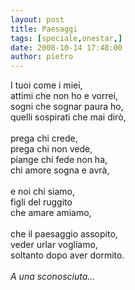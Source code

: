 ```yaml
---
layout: post
title: Paesaggi
tags: [speciale,onestar,]
date: 2008-10-14 17:48:00
author: pietro
---
```

I tuoi come i miei,<br/>attimi che non ho e vorrei,<br/>sogni che sognar paura ho,<br/>quelli sospirati che mai dirò,<br/><br/>prega chi crede,<br/>prega chi non vede,<br/>piange chi fede non ha,<br/>chi amore sogna e avrà,<br/><br/>e noi chi siamo,<br/>figli del ruggito<br/>che amare amiamo,<br/><br/>che il paesaggio assopito,<br/>veder urlar vogliamo,<br/>soltanto dopo aver dormito.<br/><br/><span style="font-style: italic">A una sconosciuta...</span>
